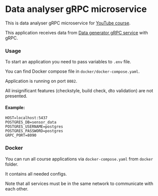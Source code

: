 # Data analyser gRPC microservice

This is data analyser gRPC microservice
for [YouTube course](https://www.youtube.com/playlist?list=PL3Ur78l82EFA3fe4ltz7I4Z4_FKZ1PEBq).

This application receives data
from [Data generator gRPC service](https://github.com/IlyaLisov/data-generator-grpc-microservice)
with gRPC.

### Usage

To start an application you need to pass variables to `.env` file.

You can find Docker compose file in `docker/docker-compose.yaml`.

Application is running on port `8082`.

All insignificant features (checkstyle, build check, dto validation) are not
presented.

#### Example:

```agsl
HOST=localhost:5437
POSTGRES_DB=sensor_data
POSTGRES_USERNAME=postgres
POSTGRES_PASSWORD=postgres
GRPC_PORT=8090
```

### Docker

You can run all course applications via `docker-compose.yaml` from `docker`
folder.

It contains all needed configs.

Note that all services must be in the same network to communicate with each
other.